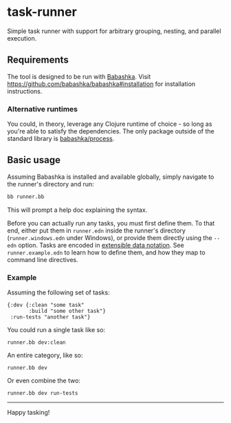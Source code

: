 # task-runner

Simple task runner with support for arbitrary grouping, nesting, and parallel execution.

## Requirements

The tool is designed to be run with [Babashka](https://babashka.org/).
Visit https://github.com/babashka/babashka#installation for installation instructions.

### Alternative runtimes

You could, in theory, leverage any Clojure runtime of choice - so long as you're able to satisfy the dependencies. The only package outside of the standard library is [babashka/process](https://github.com/babashka/process).

## Basic usage

Assuming Babashka is installed and available globally, simply navigate to the runner's directory and run:

```sh
bb runner.bb
```

This will prompt a help doc explaining the syntax.

Before you can actually run any tasks, you must first define them. To that end, either put them in `runner.edn` inside the runner's directory (`runner.windows.edn` under Windows), or provide them directly using the `--edn` option. Tasks are encoded in [extensible data notation](https://github.com/edn-format/edn). See `runner.example.edn` to learn how to define them, and how they map to command line directives.

### Example

Assuming the following set of tasks:

```edn
{:dev {:clean "some task"
       :build "some other task"}
 :run-tests "another task"}
```

You could run a single task like so:

```runner.bb dev:clean```

An entire category, like so:

```runner.bb dev```

Or even combine the two:

```runner.bb dev run-tests```

---

Happy tasking!
